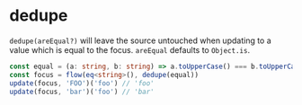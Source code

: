 ---
---

# dedupe

`dedupe(areEqual?)` will leave the source untouched when updating to a value which is equal to the focus. `areEqual` defaults to `Object.is`.

```typescript
const equal = (a: string, b: string) => a.toUpperCase() === b.toUpperCase()
const focus = flow(eq<string>(), dedupe(equal))
update(focus, 'FOO')('foo') // 'foo'
update(focus, 'bar')('foo') // 'bar'
```
